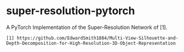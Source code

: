 # super-resolution-pytorch
A PyTorch Implementation of the Super-Resolution Network of [1].

`[1] https://github.com/EdwardSmith1884/Multi-View-Silhouette-and-Depth-Decomposition-for-High-Resolution-3D-Object-Representation`
